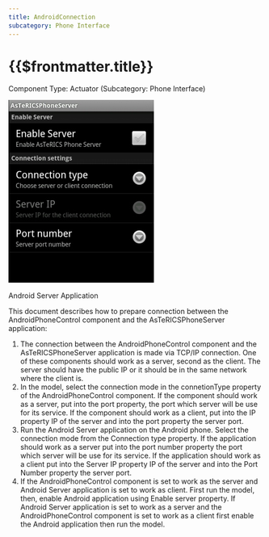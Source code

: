 ```yaml
---
title: AndroidConnection
subcategory: Phone Interface
---
```


# {{$frontmatter.title}}

Component Type: Actuator (Subcategory: Phone Interface)

![Android Server Application](./img/androidserverapp.jpg "Android Server Application")

Android Server Application

This document describes how to prepare connection between the AndroidPhoneControl component and the AsTeRICSPhoneServer application:

1.  The connection between the AndroidPhoneControl component and the AsTeRICSPhoneServer application is made via TCP/IP connection. One of these components should work as a server, second as the client. The server should have the public IP or it should be in the same network where the client is.
2.  In the model, select the connection mode in the connetionType property of the AndroidPhoneControl component. If the component should work as a server, put into the port property, the port which server will be use for its service. If the component should work as a client, put into the IP property IP of the server and into the port property the server port.
3.  Run the Android Server application on the Android phone. Select the connection mode from the Connection type property. If the application should work as a server put into the port number property the port which server will be use for its service. If the application should work as a client put into the Server IP property IP of the server and into the Port Number property the server port.
4.  If the AndroidPhoneControl component is set to work as the server and Android Server application is set to work as client. First run the model, then, enable Android application using Enable server property. If Android Server application is set to work as a server and the AndroidPhoneControl component is set to work as a client first enable the Android application then run the model.
